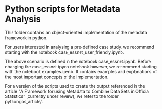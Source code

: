 # Python scripts for Metadata Analysis
This folder contains an object-oriented implementation of the metadata framework in python. 

For users interested in analysing a pre-defined case study, we recommend starting with the notebook case_essnet_user_friendly.ipynb. 

The above scenario is defined in the notebook case_essnet.ipynb. Before changing the case_essnet.ipynb notebook however, we recommend starting with the notebook examples.ipynb. It contains examples and explanations of the most important concepts of the implementation. 

For a version of the scripts used to create the output referenced in the article "A Framework for using Metadata to Combine Data Sets in Official Statistics" (currently under review), we refer to the folder python/jos_article/.
